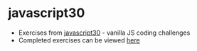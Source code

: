 # javascript30

- Exercises from [javascript30](https://javascript30.com/) - vanilla JS coding challenges
- Completed exercises can be viewed [here](https://jwld.github.io/javascript30/)
